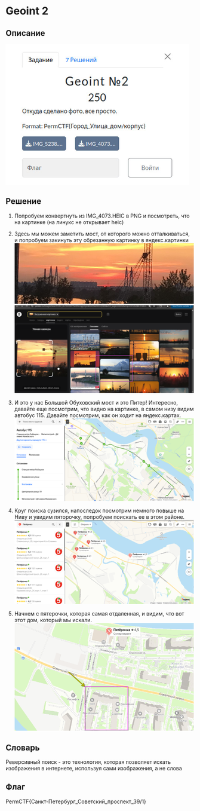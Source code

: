 # Geoint 2
## Описание
![Описание задания](https://raw.githubusercontent.com/EogoK/permctf2024_writeup/refs/heads/main/photos/geoint2.jpg)


## Решение 

1. Попробуем конвертнуть из IMG_4073.HEIC в PNG и посмотреть, что на картинке (на линукс не открывает heic)

2. Здесь мы можем заметить мост, от которого можно отталкиваться, и попробуем закинуть эту обрезанную картинку в яндекс.картинки
![Описание задания](https://raw.githubusercontent.com/EogoK/permctf2024_writeup/refs/heads/main/photos/gi2_1.png)
![Описание задания](https://raw.githubusercontent.com/EogoK/permctf2024_writeup/refs/heads/main/photos/gi2_2.png)

3. И это у нас Большой Обуховский мост и это Питер! Интересно, давайте еще посмотрим, что видно на картинке, в самом низу видим автобус 115. Давайте посмотрим, как он ходит на яндекс.картах.  
![Описание задания](https://raw.githubusercontent.com/EogoK/permctf2024_writeup/refs/heads/main/photos/gi2_3.png)

4. Круг поиска сузился, напоследок посмотрим немного повыше на Ниву и увидим пяторочку, попробуем поискать ее в этом районе.
![Описание задания](https://raw.githubusercontent.com/EogoK/permctf2024_writeup/refs/heads/main/photos/gi2_4.png)

5. Начнем с пятерочки, которая самая отдаленная, и видим, что вот этот дом, который мы искали.
![Описание задания](https://raw.githubusercontent.com/EogoK/permctf2024_writeup/refs/heads/main/photos/gi2_5.png)


## Словарь
Реверсивный поиск - это технология, которая позволяет искать изображения в интернете, используя сами изображения, а не слова

## Флаг
PermCTF{Санкт-Петербург_Советский_проспект_39/1}